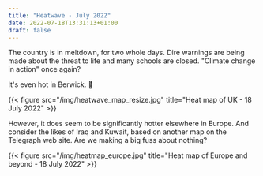 ```yaml
---
title: "Heatwave - July 2022"
date: 2022-07-18T13:31:13+01:00
draft: false
---
```


The country is in meltdown, for two whole days. Dire warnings are being made about the threat to life and many schools are closed. "Climate change in action" once again?

It's even hot in Berwick. 💓


{{< figure src="/img/heatwave_map_resize.jpg" title="Heat map of UK - 18 July 2022" >}}

However, it does seem to be significantly hotter elsewhere in Europe. And consider the likes of Iraq and Kuwait, based on another map on the Telegraph web site. Are we making a big fuss about nothing?

{{< figure src="/img/heatmap_europe.jpg" title="Heat map of Europe and beyond - 18 July 2022" >}}
